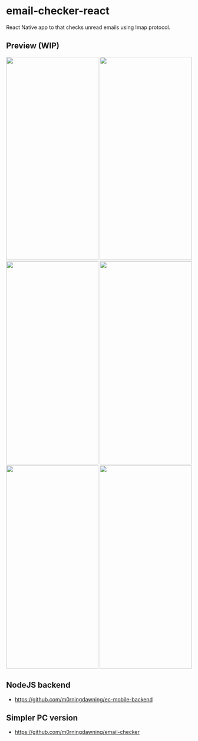 # email-checker-react
React Native app to that checks unread emails using Imap protocol.
## Preview (WIP)
<img src="https://github.com/m0rningdawning/email-checker-mobile/assets/102054245/5745e098-7b70-4674-a687-42ba063768cf" width="250" height="550">
<img src="https://github.com/m0rningdawning/email-checker-mobile/assets/102054245/d3dd217a-b51b-48c0-a262-ef4c0263420b" width="250" height="550">
<img src="https://github.com/m0rningdawning/email-checker-mobile/assets/102054245/3dbe67d4-b331-4c8d-bcad-cc28a28db45b" width="250" height="550">
<img src="https://github.com/m0rningdawning/email-checker-mobile/assets/102054245/6f31873d-e3c7-4c2a-bb58-745db7bb3312" width="250" height="550">
<img src="https://github.com/m0rningdawning/email-checker-mobile/assets/102054245/7d66eff0-4daa-4d5e-9a2f-42a0b66ea824" width="250" height="550">
<img src="https://github.com/m0rningdawning/email-checker-mobile/assets/102054245/c4519dba-5eeb-4589-be52-d686f481671b" width="250" height="550">  

## NodeJS backend  
- https://github.com/m0rningdawning/ec-mobile-backend

## Simpler PC version  
- https://github.com/m0rningdawning/email-checker
